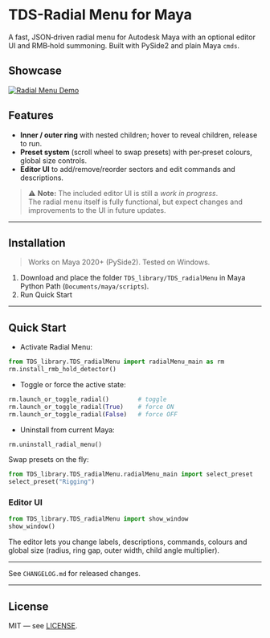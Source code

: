 # TDS-Radial Menu for Maya

A fast, JSON‑driven radial menu for Autodesk Maya with an optional editor UI and RMB‑hold summoning. Built with PySide2 and plain Maya `cmds`.

## Showcase
[![Radial Menu Demo](https://i.vimeocdn.com/video/2051513937-e46ae56a686fad7cb464ebabb03b12c2ec9e5f96361bfedc60cfe378894c0c54-d_640x360?&region=us_640x360.jpg)](https://vimeo.com/1113096256)

## Features
- **Inner / outer ring** with nested children; hover to reveal children, release to run.
- **Preset system** (scroll wheel to swap presets) with per‑preset colours, global size controls.
- **Editor UI** to add/remove/reorder sectors and edit commands and descriptions.

> ⚠️ **Note:** The included editor UI is still a *work in progress*.  
> The radial menu itself is fully functional, but expect changes and improvements to the UI in future updates.

---

## Installation

> Works on Maya 2020+ (PySide2). Tested on Windows.

1) Download and place the folder `TDS_library/TDS_radialMenu` in Maya Python Path (`Documents/maya/scripts`).  
2) Run Quick Start

---

## Quick Start

- Activate Radial Menu:
```python
from TDS_library.TDS_radialMenu import radialMenu_main as rm
rm.install_rmb_hold_detector()
```

- Toggle or force the active state:
```python
rm.launch_or_toggle_radial()        # toggle
rm.launch_or_toggle_radial(True)    # force ON
rm.launch_or_toggle_radial(False)   # force OFF
```

- Uninstall from current Maya:
```python
rm.uninstall_radial_menu()
```

Swap presets on the fly:
```python
from TDS_library.TDS_radialMenu.radialMenu_main import select_preset
select_preset("Rigging")
```

### Editor UI

```python
from TDS_library.TDS_radialMenu import show_window
show_window()
```
The editor lets you change labels, descriptions, commands, colours and global size (radius, ring gap, outer width, child angle multiplier).

---

See `CHANGELOG.md` for released changes.

---

## License
MIT — see [LICENSE](LICENSE).
